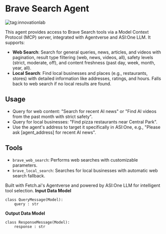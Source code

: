 # Brave Search Agent
![tag:innovationlab](https://img.shields.io/badge/innovationlab-3D8BD3)


This agent provides access to Brave Search tools via a Model Context Protocol (MCP) server, integrated with Agentverse and ASI:One LLM. It supports:

- **Web Search**: Search for general queries, news, articles, and videos with pagination, result type filtering (web, news, videos, all), safety levels (strict, moderate, off), and content freshness (past day, week, month, year, all).
- **Local Search**: Find local businesses and places (e.g., restaurants, stores) with detailed information like addresses, ratings, and hours. Falls back to web search if no local results are found.

## Usage
- Query for web content: "Search for recent AI news" or "Find AI videos from the past month with strict safety".
- Query for local businesses: "Find pizza restaurants near Central Park".
- Use the agent's address to target it specifically in ASI:One, e.g., "Please ask [agent_address] for recent AI news".

## Tools
- `brave_web_search`: Performs web searches with customizable parameters.
- `brave_local_search`: Searches for local businesses with automatic web search fallback.

Built with Fetch.ai's Agentverse and powered by ASI:One LLM for intelligent tool selection.
**Input Data Model**
```
class QueryMessage(Model):
    query : str
```
**Output Data Model**
```
class ResponseMessage(Model):
    response : str
```
